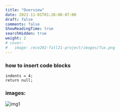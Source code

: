 ```yaml
---
title: "Overview"
date: 2021-11-01T01:26:06-07:00
draft: false
comments: false
ShowReadingTime: true
searchHidden: true
weight: 2
# cover:
#   image: /ece202-fall21-project/images/Tux.png
---
```


<!-- <base href="{{ .Site.BaseURL }}"> -->

### how to insert code blocks

    indents = 4;
    return null;

### images:

![img1](/ece202-fall21-project/images/Tux.png#center)
